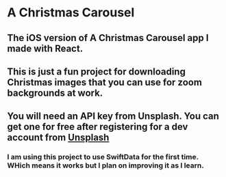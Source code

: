 # A Christmas Carousel
## The iOS version of A Christmas Carousel app I made with React.
## This is just a fun project for downloading Christmas images that you can use for zoom backgrounds at work.

## You will need an API key from Unsplash. You can get one for free after registering for a dev account from [Unsplash](https://unsplash.com)

### I am using this project to use SwiftData for the first time. WHich means it works but I plan on improving it as I learn.
